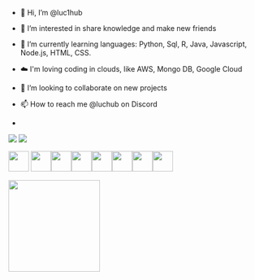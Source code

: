 - 👋 Hi, I’m @luc1hub
- 👀 I’m interested in share knowledge and make new friends
- 🌱 I’m currently learning languages: Python, Sql, R, Java, Javascript, Node.js, HTML, CSS.
- ☁️ I'm loving coding in clouds, like AWS, Mongo DB, Google Cloud
- 💞️ I’m looking to collaborate on new projects
- 📫 How to reach me @luchub on Discord

- <div>
<a href="https://instagram.com/minhaconta" target="_blank"><img loading="lazy" src="https://img.shields.io/badge/-Instagram-%23E4405F?style=for-the-badge&logo=instagram&logoColor=white" target="_blank"></a>
<a href = "mailto:contato@seu-usuário-aqui"><img loading="lazy" src="https://img.shields.io/badge/Gmail-D14836?style=for-the-badge&logo=gmail&logoColor=white" target="_blank"></a> 

</div>

<img loading="lazy" src="https://cdn.jsdelivr.net/gh/devicons/devicon/icons/python/python-original.svg" width="40" height="40"/> <img loading="lazy" src="https://cdn.jsdelivr.net/gh/devicons/devicon/icons/oracle/oracle-original.svg" width="40" height="40"/><img loading="lazy" src="https://cdn.jsdelivr.net/gh/devicons/devicon/icons/mysql/mysql-original.svg" width="40" height="40"/><img loading="lazy" src="https://cdn.jsdelivr.net/gh/devicons/devicon/icons/android/android-original.svg" width="40" height="40"/><img loading="lazy" src="https://cdn.jsdelivr.net/gh/devicons/devicon/icons/linux/linux-original.svg" width="40" height="40"/><img loading="lazy" src="https://cdn.jsdelivr.net/gh/devicons/devicon/icons/r/r-original.svg" width="40" height="40"/><img loading="lazy" src="https://cdn.jsdelivr.net/gh/devicons/devicon/icons/apple/apple-original.svg" width="40" height="40"/><img loading="lazy" src="https://cdn.jsdelivr.net/gh/devicons/devicon/icons/pandas/pandas-original.svg" width="40" height="40"/>

<div>
<a href="https://github.com/luc1hub>
<img loading="lazy" height="180em" src="https://github-readme-stats.vercel.app/api/top-langs/?username=luc1hub&layout=compact&langs_count=7&theme=dracula"/>
<img loading="lazy" height="180em" src="https://github-readme-stats.vercel.app/api?username=luc1hub&show_icons=true&theme=dracula&include_all_commits=true&count_private=true"/>

</div>





<!---
luc1hub/luc1hub is a ✨ special ✨ repository because its `README.md` (this file) appears on your GitHub profile.
You can click the Preview link to take a look at your changes.
--->
